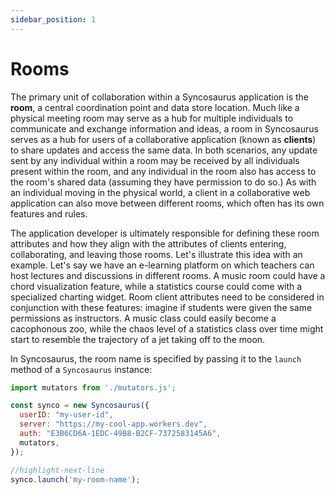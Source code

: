 ```yaml
---
sidebar_position: 1
---
```


# Rooms

The primary unit of collaboration within a Syncosaurus application is the **room**, a central coordination point and data store location. Much like a physical meeting room may serve as a hub for multiple individuals to communicate and exchange information and ideas, a room in Syncosaurus serves as a hub for users of a collaborative application (known as **clients**) to share updates and access the same data. In both scenarios, any update sent by any individual within a room may be received by all individuals present within the room, and any individual in the room also has access to the room's shared data (assuming they have permission to do so.) As with an individual moving in the physical world, a client in a collaborative web application can also move between different rooms, which often has its own features and rules.

The application developer is ultimately responsible for defining these room attributes and how they align with the attributes of clients entering, collaborating, and leaving those rooms. Let's illustrate this idea with an example. Let's say we have an e-learning platform on which teachers can host lectures and discussions in different rooms. A music room could have a chord visualization feature, while a statistics course could come with a specialized charting widget. Room client attributes need to be considered in conjunction with these features: imagine if students were given the same permissions as instructors. A music class could easily become a cacophonous zoo, while the chaos level of a statistics class over time might start to resemble the trajectory of a jet taking off to the moon.

In Syncosaurus, the room name is specified by passing it to the `launch` method of a `Syncosaurus` instance:

```js title="/src/components/App.jsx"
import mutators from './mutators.js';

const synco = new Syncosaurus({
  userID: "my-user-id",
  server: "https://my-cool-app.workers.dev",
  auth: "E3B6CD6A-1EDC-49B8-B2CF-7372583145A6",
  mutators,
});

//highlight-next-line
synco.launch('my-room-name');
```
